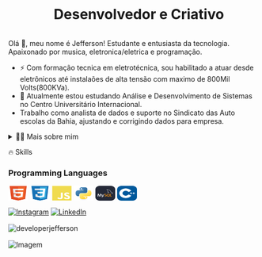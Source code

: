 <!--titulo-->
<div id="user-content-toc">
  <ul align="center">
    <summary><h1 style="display: inline-block">Desenvolvedor e Criativo</h1></summary>
</div>

<!-- Sobre -->

<p>
  
Olá 👋, meu nome é Jefferson! Estudante e entusiasta da tecnologia. Apaixonado por musica, eletronica/eletrica e programação.

  - ⚡ Com formação tecnica em eletrotécnica, sou habilitado a atuar desde eletrônicos até instalaões de alta tensão com maximo de 800Mil Volts(800KVa).
  - 🌱 Atualmente estou estudando Análise e Desenvolvimento de Sistemas no Centro Universitário Internacional.
  - Trabalho como analista de dados e suporte no Sindicato das Auto escolas da Bahia, ajustando e corrigindo dados para empresa.
</p>

<!-- Mais... -->

<details>
  <summary>👨‍💻 Mais sobre mim</summary>

  - 💬Tenho 22 anos, atualmente moro no Brasil.

  - ⚡Gosto de ler, sou paixonado por tocar e jogos! Acredito que meus interesses pessoais contribuem para principios, resolução de problemas e ideias criativas.
</details>

<!-- Linguagens -->
🔥 Skills
  <div style="flex-basis: 48%;">
    <h3>Programming Languages</h3>
    <img align="center" alt="HTML" height="30" width="40" src="https://raw.githubusercontent.com/devicons/devicon/master/icons/html5/html5-original.svg">
    <img align="center" alt="CSS" height="30" width="40" src="https://raw.githubusercontent.com/devicons/devicon/master/icons/css3/css3-original.svg">
    <img align="center" alt="Js" height="30" width="40" src="https://raw.githubusercontent.com/devicons/devicon/master/icons/javascript/javascript-plain.svg">
    <img align="center" alt="Python" height="30" width="40" src="https://raw.githubusercontent.com/devicons/devicon/master/icons/python/python-original.svg">
    <img align="center" alt="MySQL" height="30" width="40" src="https://raw.githubusercontent.com/tandpfun/skill-icons/refs/heads/main/icons/MySQL-Dark.svg">
    <img align="center" alt="Cpp" height="30" width="40" src="https://raw.githubusercontent.com/tandpfun/skill-icons/refs/heads/main/icons/CPP.svg">
  </div>
  
<!-- Redes -->

[![Instagram](https://img.shields.io/badge/Instagram-E4405F?style=for-the-badge&logo=instagram&logoColor=white)](https://www.instagram.com/je_l12/)
[![LinkedIn](https://img.shields.io/badge/LinkedIn-0077B5?style=for-the-badge&logo=linkedin&logoColor=white)](https://www.linkedin.com/in/jefferson-levy-57551317b/)

<!-- Info -->

<p><img align="center" src="https://github-readme-streak-stats.herokuapp.com/?user=developerjefferson&" alt="developerjefferson" /></p>

<!-- GIF -->

<p align="left">
  <img align="center" src="https://github.com/user-attachments/assets/a12cec91-2509-4e2b-be71-21fce0ab7c8f" alt="Imagem">
</p>



  



